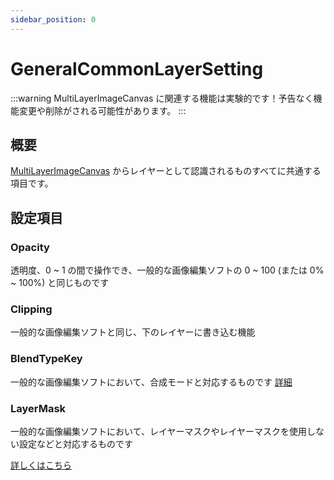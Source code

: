 ```yaml
---
sidebar_position: 0
---
```


# GeneralCommonLayerSetting

:::warning
MultiLayerImageCanvas に関連する機能は実験的です！予告なく機能変更や削除がされる可能性があります。
:::

## 概要

[MultiLayerImageCanvas](../MultiLayerImageCanvas/index.md) からレイヤーとして認識されるものすべてに共通する項目です。

## 設定項目

### Opacity

透明度、0 ~ 1 の間で操作でき、一般的な画像編集ソフトの 0 ~ 100 (または 0% ~ 100%) と同じものです

### Clipping

一般的な画像編集ソフトと同じ、下のレイヤーに書き込む機能

### BlendTypeKey

一般的な画像編集ソフトにおいて、合成モードと対応するものです [詳細](../Common/BlendTypeKey.md)

### LayerMask

一般的な画像編集ソフトにおいて、レイヤーマスクやレイヤーマスクを使用しない設定などと対応するものです

[詳しくはこちら](/docs/Reference/MultiLayerImageCanvas/LayerMask)
